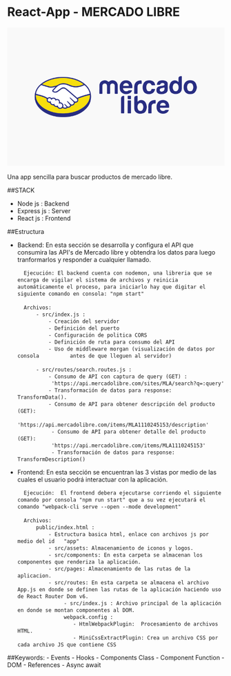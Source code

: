 # React-App - MERCADO LIBRE

![](https://github.com/wenn1897/React-ML/blob/main/ce-mercado-libre.png)


Una app sencilla para buscar productos de mercado libre.

##STACK
- Node js : Backend
- Express js : Server
- React js : Frontend

##Estructura

- Backend: En esta sección se desarrolla y configura el API que consumira las API's de Mercado libre y obtendra los datos para luego tranformarlos y responder a cualquier llamado.

		Ejecución: El backend cuenta con nodemon, una libreria que se encarga de vigilar el sistema de archivos y reinicia automáticamente el proceso, para iniciarlo hay que digitar el siguiente comando en consola: "npm start"
		
		Archivos:
			- src/index.js : 
				- Creación del servidor
				- Definición del puerto
				- Configuración de politica CORS
				- Definición de ruta para consumo del API
				- Uso de middleware morgan (visualización de datos por consola  		antes de que lleguen al servidor)
				
			- src/routes/search.routes.js : 
				- Consumo de API con captura de query (GET) :
				 'https://api.mercadolibre.com/sites/MLA/search?q=:query'
				- Transformación de datos para response:  TransformData().
				- Consumo de API para obtener descripción del producto (GET): 
				 'https://api.mercadolibre.com/items/MLA1110245153/description'
				 - Consumo de API para obtener detalle del producto (GET): 
				 'https://api.mercadolibre.com/items/MLA1110245153'
				 - Transformación de datos para response:  TransformDescription()
- Frontend: En esta sección se encuentran las 3 vistas por medio de las cuales el usuario podrá interactuar con la aplicación.
		
		Ejecución:  El frontend debera ejecutarse corriendo el siguiente comando por consola "npm run start" que a su vez ejecutará el comando "webpack-cli serve --open --mode development"

		Archivos:
			public/index.html : 
				- Estructura basica html, enlace con archivos js por medio del id 	"app"
				- src/assets: Almacenamiento de iconos y logos.
				- src/components: En esta carpeta se almacenan los componentes que renderiza la aplicación. 
				- src/pages: Almacenamiento de las rutas de la aplicacion.
				- src/routes: En esta carpeta se almacena el archivo App.js en donde se definen las rutas de la aplicación haciendo uso de React Router Dom v6. 
					 - src/index.js : Archivo principal de la aplicación en donde se montan componentes al DOM.
					 webpack.config : 
					 	- HtmlWebpackPlugin:  Procesamiento de archivos HTML.
						- MiniCssExtractPlugin: Crea un archivo CSS por cada archivo JS que contiene CSS

##Keywords: 
			- Events
			- Hooks
			- Components Class
			- Component Function
			- DOM
			- References
			- Async await
			


 
